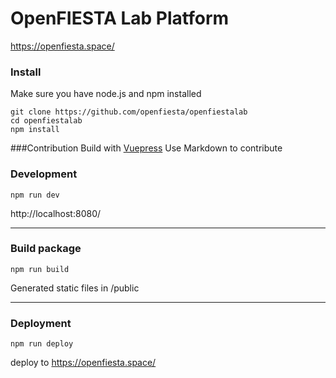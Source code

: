 # OpenFIESTA Lab Platform
https://openfiesta.space/

### Install
Make sure you have node.js and npm installed

```
git clone https://github.com/openfiesta/openfiestalab
cd openfiestalab
npm install
```
###Contribution
Build with [Vuepress](https://vuepress.vuejs.org/)
Use Markdown to contribute

### Development 
```
npm run dev
```
http://localhost:8080/

---
### Build package
```
npm run build
```
Generated static files in /public

---

### Deployment
```
npm run deploy 
```
deploy to https://openfiesta.space/


